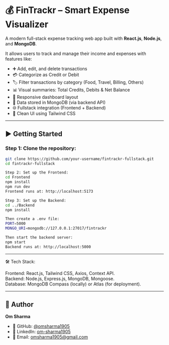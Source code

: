 # 💰 FinTrackr – Smart Expense Visualizer

A modern full-stack expense tracking web app built with **React.js**, **Node.js**, and **MongoDB**.

It allows users to track and manage their income and expenses with features like:

- ➕ Add, edit, and delete transactions  
- 💳 Categorize as Credit or Debit  
- 🏷️ Filter transactions by category (Food, Travel, Billing, Others)  
- 📊 Visual summaries: Total Credits, Debits & Net Balance  
- 🧮 Responsive dashboard layout  
- 💾 Data stored in MongoDB (via backend API)  
- 🌐 Fullstack integration (Frontend + Backend)  
- 🧩 Clean UI using Tailwind CSS  

---

## ▶️ Getting Started

### Step 1: Clone the repository:
```bash
git clone https://github.com/your-username/fintrackr-fullstack.git
cd fintrackr-fullstack

Step 2: Set up the Frontend:
cd Frontend
npm install
npm run dev
Frontend runs at: http://localhost:5173

Step 3: Set up the Backend:
cd ../Backend
npm install

Then create a .env file:
PORT=5000
MONGO_URI=mongodb://127.0.0.1:27017/fintrackr

Then start the backend server:
npm start
Backend runs at: http://localhost:5000
```

---

🛠 Tech Stack:

Frontend: React.js, Tailwind CSS, Axios, Context API.  
Backend: Node.js, Express.js, MongoDB, Mongoose.  
Database: MongoDB Compass (locally) or Atlas (for deployment).  

---

## 👤 Author

**Om Sharma**

- 🔗 GitHub: [@omsharma1905](https://github.com/omsharma1905)
- 💼 LinkedIn: [om-sharma1905](https://www.linkedin.com/in/om-sharma1905/)
- 📧 Email: omsharma1905@gmail.com